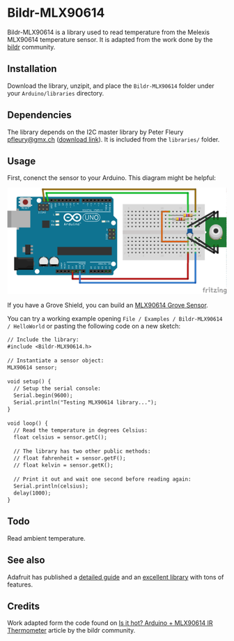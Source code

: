 # Bildr-MLX90614

Bildr-MLX90614 is a library used to read temperature from the Melexis MLX90614 temperature sensor. It is adapted from the work done by the [bildr](http://forum.bildr.org/index.php) community.

## Installation
Download the library, unzipit, and place the `Bildr-MLX90614` folder under your `Arduino/libraries` directory.

## Dependencies
The library depends on the I2C master library by Peter Fleury <pfleury@gmx.ch> ([download link](http://wiki.wiring.co/images/3/31/I2Cmaster.zip)). It is included from the `libraries/` folder.

## Usage
First, conenct the sensor to your Arduino. This diagram might be helpful:

![MLX90614 diagram](https://raw.githubusercontent.com/fauria/arduino-mlx90614/master/Fritzing/MLX90614_bb.png)

If you have a Grove Shield, you can build an [MLX90614 Grove Sensor](http://www.seeedstudio.com/recipe/1157-grove-mlx90614.html).

You can try a working example opening `File / Examples / Bildr-MLX90614 / HelloWorld` or pasting the following code on a new sketch:

```
// Include the library:
#include <Bildr-MLX90614.h>

// Instantiate a sensor object:
MLX90614 sensor;

void setup() {
  // Setup the serial console:
  Serial.begin(9600);
  Serial.println("Testing MLX90614 library...");
}

void loop() {
  // Read the temperature in degrees Celsius:
  float celsius = sensor.getC();

  // The library has two other public methods:
  // float fahrenheit = sensor.getF();
  // float kelvin = sensor.getK();

  // Print it out and wait one second before reading again:
  Serial.println(celsius);
  delay(1000);
}
```

## Todo
Read ambient temperature.

## See also
Adafruit has published a [detailed guide](https://learn.adafruit.com/using-melexis-mlx90614-non-contact-sensors?view=all) and an [excellent library](https://github.com/adafruit/Adafruit-MLX90614-Library) with tons of features.

## Credits
Work adapted form the code found on [Is it hot? Arduino + MLX90614 IR Thermometer](http://bildr.org/2011/02/mlx90614-arduino/) article by the bildr community.